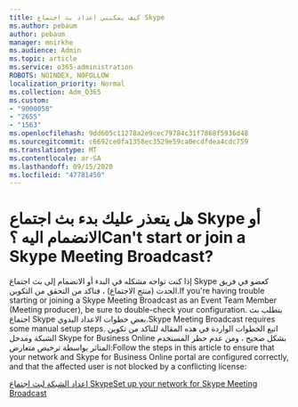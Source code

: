 ```yaml
---
title: كيف يمكنني اعداد بث اجتماع Skype
ms.author: pebaum
author: pebaum
manager: mnirkhe
ms.audience: Admin
ms.topic: article
ms.service: o365-administration
ROBOTS: NOINDEX, NOFOLLOW
localization_priority: Normal
ms.collection: Adm_O365
ms.custom:
- "9000058"
- "2655"
- "1563"
ms.openlocfilehash: 9dd605c11278a2e9cec79784c31f7868f5936d48
ms.sourcegitcommit: c6692ce0fa1358ec3529e59ca0ecdfdea4cdc759
ms.translationtype: MT
ms.contentlocale: ar-SA
ms.lasthandoff: 09/15/2020
ms.locfileid: "47781450"
---
```

# <a name="cant-start-or-join-a-skype-meeting-broadcast"></a><span data-ttu-id="708e5-102">هل يتعذر عليك بدء بث اجتماع Skype أو الانضمام اليه ؟</span><span class="sxs-lookup"><span data-stu-id="708e5-102">Can't start or join a Skype Meeting Broadcast?</span></span>

<span data-ttu-id="708e5-103">إذا كنت تواجه مشكله في البدء أو الانضمام إلى بث اجتماع Skype كعضو في فريق الحدث (منتج الاجتماع) ، فتاكد من التحقق من التكوين.</span><span class="sxs-lookup"><span data-stu-id="708e5-103">If you're having trouble starting or joining a Skype Meeting Broadcast as an Event Team Member (Meeting producer), be sure to double-check your configuration.</span></span> <span data-ttu-id="708e5-104">يتطلب بث اجتماع Skype بعض خطوات الاعداد اليدوي.</span><span class="sxs-lookup"><span data-stu-id="708e5-104">Skype Meeting Broadcast requires some manual setup steps.</span></span> <span data-ttu-id="708e5-105">اتبع الخطوات الواردة في هذه المقالة للتاكد من تكوين الشبكة ومدخل Skype for Business Online بشكل صحيح ، ومن عدم حظر المستخدم المتاثر بواسطة ترخيص متعارض:</span><span class="sxs-lookup"><span data-stu-id="708e5-105">Follow the steps in this article to ensure that your network and Skype for Business Online portal are configured correctly, and that the affected user is not blocked by a conflicting license:</span></span>

[<span data-ttu-id="708e5-106">اعداد الشبكة لبث اجتماع Skype</span><span class="sxs-lookup"><span data-stu-id="708e5-106">Set up your network for Skype Meeting Broadcast</span></span>](https://docs.microsoft.com/SkypeForBusiness/set-up-your-network-for-skype-meeting-broadcast/set-up-your-network-for-skype-meeting-broadcast)